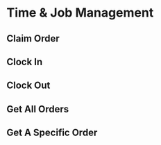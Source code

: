 # Time & Job Management

## Claim Order

## Clock In

## Clock Out

## Get All Orders

## Get A Specific Order